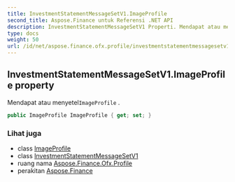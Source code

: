 ```yaml
---
title: InvestmentStatementMessageSetV1.ImageProfile
second_title: Aspose.Finance untuk Referensi .NET API
description: InvestmentStatementMessageSetV1 Properti. Mendapat atau menyetelImageProfile .
type: docs
weight: 50
url: /id/net/aspose.finance.ofx.profile/investmentstatementmessagesetv1/imageprofile/
---
```

## InvestmentStatementMessageSetV1.ImageProfile property

Mendapat atau menyetel`ImageProfile` .

```csharp
public ImageProfile ImageProfile { get; set; }
```

### Lihat juga

* class [ImageProfile](../../imageprofile/)
* class [InvestmentStatementMessageSetV1](../)
* ruang nama [Aspose.Finance.Ofx.Profile](../../investmentstatementmessagesetv1/)
* perakitan [Aspose.Finance](../../../)



